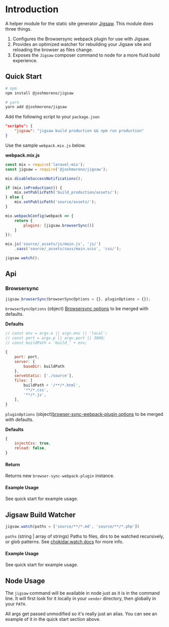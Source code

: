 # Introduction
A helper module for the static site generator [Jigsaw](https://github.com/tightenco/jigsaw). This module does three things.
1. Configures the Browsersync webpack plugin for use with Jigsaw.
2. Provides an optimized watcher for rebuilding your Jigsaw site and reloading the browser as files change.
3. Exposes the `Jigsaw` composer command to node for a more fluid build experience. 

## Quick Start
```bash
# npm
npm install @joshmoreno/jigsaw

# yarn
yarn add @joshmoreno/jigsaw 
```

Add the following script to your `package.json`
```json
"scripts": {
	"jigsaw": "jigsaw build production && npm run production"
}
```

Use the sample `webpack.mix.js` below.

**webpack.mix.js**
 ```js
 const mix = require('laravel-mix');
 const jigsaw = require('@joshmoreno/jigsaw');
 
 mix.disableSuccessNotifications();
 
 if (mix.inProduction()) {
     mix.setPublicPath('build_production/assets/');
 } else {
     mix.setPublicPath('source/assets/');
 }
 
 mix.webpackConfig(webpack => {
     return {
         plugins: [jigsaw.browserSync()]
     }
 });
 
 mix.js('source/_assets/js/main.js', 'js/')
     .sass('source/_assets/sass/main.scss', 'css/');
 
 jigsaw.watch();
 ```
 
 ## Api
 ### Browsersync
 ```js
jigsaw.browserSync(browserSyncOptions = {}, pluginOptions = {});
 ```
 
`browserSyncOptions` (object) [Browsersync options](https://browsersync.io/docs/options) to be merged with defaults.

**Defaults**
```js
// const env = argv.e || argv.env || 'local';
// const port = argv.p || argv.port || 3000;
// const buildPath = 'build_' + env;

{
    port: port,
    server: {
        baseDir: buildPath
    },
    serveStatic: ['./source'],
    files: [
        buildPath + '/**/*.html',
        '**/*.css',
        '**/*.js',
    ],
} 
```

`pluginOptions` (object)[browser-sync-webpack-plugin options](https://github.com/Va1/browser-sync-webpack-plugin) to be merged with defaults.

**Defaults**

```js
{
    injectCss: true,
    reload: false,
}
```
#### Return
Returns new `browser-sync-webpack-plugin` instance.

#### Example Usage
See quick start for example usage.

## Jigsaw Build Watcher
```js
jigsaw.watch(paths = ['source/**/*.md', 'source/**/*.php'])
```

`paths` (string | array of strings) Paths to files, dirs to be watched recursively, or glob patterns. See [chokidar.watch docs](https://github.com/paulmillr/chokidar#api) for more info.

#### Example Usage
See quick start for example usage.

## Node Usage
The `jigsaw` command will be available in node just as it is in the command line. It will first look for it locally in your `vendor` directory, then globally in your `PATH`.

All args get passed unmodified so it's really just an alias. You can see an example of it in the quick start section above.
